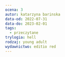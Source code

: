 ```yaml
---
ocena: 3
autor: katarzyna barinska
data-od: 2022-07-31
data-do: 2023-02-01
tags:
  - przeczytane
trylogia: hell
rodzaj: young adult
wydawnictwo: editio red
---
```

